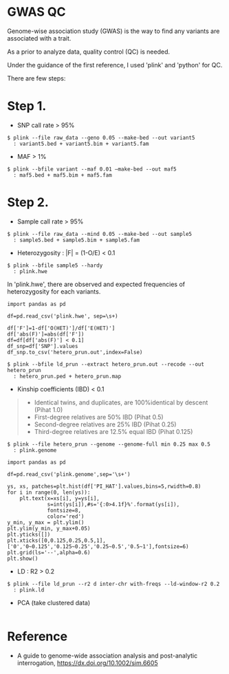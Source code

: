 # GWAS QC
Genome-wise association study (GWAS) is the way to find any variants are associated with a trait.

As a prior to analyze data, quality control (QC) is needed.

Under the guidance of the first reference, I used 'plink' and 'python' for QC.

There are few steps:

# Step 1.
- SNP call rate > 95%
```
$ plink --file raw_data --geno 0.05 --make-bed --out variant5
  : variant5.bed + variant5.bim + variant5.fam
```
- MAF > 1%
```
$ plink --bfile variant --maf 0.01 –make-bed --out maf5
  : maf5.bed + maf5.bim + maf5.fam
```

# Step 2.
- Sample call rate > 95%
```
$ plink --file raw_data --mind 0.05 --make-bed --out sample5
  : sample5.bed + sample5.bim + sample5.fam
```
- Heterozygosity : |F| = (1-O/E) < 0.1
```
$ plink --bfile sample5 --hardy
  : plink.hwe
```
In 'plink.hwe', there are observed and expected frequencies of heterozygosity for each variants.
```
import pandas as pd

df=pd.read_csv('plink.hwe', sep=\s+)

df['F']=1-df['O(HET)']/df['E(HET)']
df['abs(F)']=abs(df['F'])
df=df[df['abs(F)'] < 0.1]
df_snp=df['SNP'].values
df_snp.to_csv('hetero_prun.out',index=False)
```
```
$ plink --bfile ld_prun --extract hetero_prun.out --recode --out hetero_prun
  : hetero_prun.ped + hetero_prun.map
```
- Kinship coefficients (IBD) < 0.1
> - Identical twins, and duplicates, are 100%identical by descent (Pihat 1.0)
> - First-degree relatives are 50% IBD (Pihat 0.5)
> - Second-degree relatives are 25% IBD (Pihat 0.25)
> - Third-degree relatives are 12.5% equal IBD (Pihat 0.125)
```
$ plink --file hetero_prun --genome --genome-full min 0.25 max 0.5
  : plink.genome
```
```
import pandas as pd

df=pd.read_csv('plink.genome',sep='\s+')

ys, xs, patches=plt.hist(df['PI_HAT'].values,bins=5,rwidth=0.8)
for i in range(0, len(ys)):
    plt.text(x=xs[i], y=ys[i],
             s=int(ys[i]),#s='{:0>4.1f}%'.format(ys[i]),
             fontsize=8,
             color='red')
y_min, y_max = plt.ylim()
plt.ylim(y_min, y_max+0.05)
plt.yticks([])
plt.xticks([0,0.125,0.25,0.5,1],['0','0~0.125','0.125~0.25','0.25~0.5','0.5~1'],fontsize=6)
plt.grid(ls='--',alpha=0.6)    
plt.show()
```
- LD : R2 > 0.2
```
$ plink --file ld_prun --r2 d inter-chr with-freqs --ld-window-r2 0.2
  : plink.ld
```
- PCA (take clustered data)
```

```


# Reference
- A guide to genome-wide association analysis and post-analytic interrogation, <https://dx.doi.org/10.1002/sim.6605>

